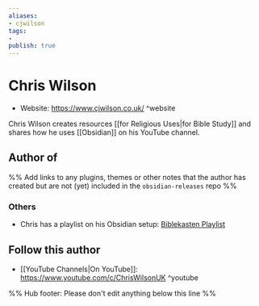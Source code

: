 ```yaml
---
aliases:
- cjwilson
tags:
- 
publish: true
---
```


# Chris Wilson

<!-- - GitHub: []() ^github -->
<!-- - Discord: `@` ^discord-->
- Website: <https://www.cjwilson.co.uk/> ^website
<!-- - [[Publish sites|Publish site]]: <https://> ^publish-->
 
Chris Wilson creates resources [[for Religious Uses|for Bible Study]] and shares how he uses [[Obsidian]] on his YouTube channel.

## Author of

%% Add links to any plugins, themes or other notes that the author has created but are not (yet) included in the `obsidian-releases` repo %%

<!--
### Unlisted plugins
-->

### Others
- Chris has a playlist on his Obsidian setup: [Biblekasten Playlist](https://www.youtube.com/playlist?list=PLykefMsqC1neImu5aISN9ByTOKLaXgigk)

<!--
## Sponsor this author
-->

<!-- - [[GitHub sponsors]]: []() ^github-sponsor-->
<!-- - [[Buy me a coffee]]: <https://> ^buy-me-a-coffee-->
<!-- - [[PayPal]]: <https://> ^paypal-->
<!-- - [[Patreon]]: <https://> ^patreon-->

## Follow this author

- [[YouTube Channels|On YouTube]]: <https://www.youtube.com/c/ChrisWilsonUK> ^youtube
<!-- - Twitter: <https://> ^twitter-->
<!-- - ... -->

%% Hub footer: Please don't edit anything below this line %%
